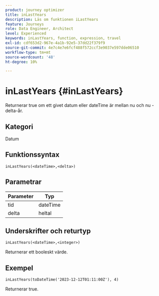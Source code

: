 ```yaml
---
product: journey optimizer
title: inLastYears
description: Läs om funktionen iLastYears
feature: Journeys
role: Data Engineer, Architect
level: Experienced
keywords: inLastYears, function, expression, travel
exl-id: cdf653d2-967e-4a1b-92e5-37dd22f379f9
source-git-commit: 4e7c4e7e6fcf488f572ccf3e9037e597dde06510
workflow-type: tm+mt
source-wordcount: '48'
ht-degree: 10%

---
```


# inLastYears {#inLastYears}

Returnerar true om ett givet datum eller dateTime är mellan nu och nu - delta-år.

## Kategori

Datum

## Funktionssyntax

`inLastYears(<dateTime>,<delta>)`

## Parametrar

| Parameter | Typ |
|-----------|------------------|
| tid | dateTime |
| delta | heltal |

## Underskrifter och returtyp

`inLastYears(<dateTime>,<integer>)`

Returnerar ett booleskt värde.

## Exempel

`inLastYears(toDateTime('2023-12-12T01:11:00Z'), 4)`

Returnerar true.
